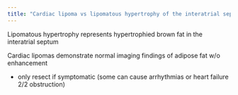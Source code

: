 ```yaml
---
title: "Cardiac lipoma vs lipomatous hypertrophy of the interatrial septum - which contains brown fat?"
---
```

Lipomatous hypertrophy represents hypertrophied brown fat in the interatrial septum

Cardiac lipomas demonstrate normal imaging findings of adipose fat w/o enhancement
- only resect if symptomatic (some can cause arrhythmias or heart failure 2/2 obstruction)

